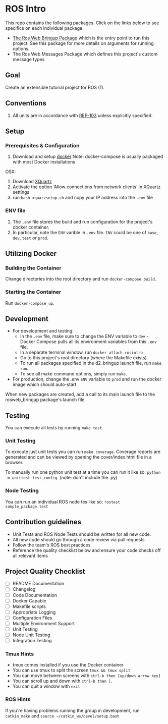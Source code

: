 # ROS Intro

This repo contains the following packages. Click on the links below to see specifics on each individual package.

* [The Ros Web Bringup Package](rosweb_bringup/README.md) which is the entry point to run this project. See this package for more details on arguments for running options.
* The Ros Web Messages Package which defines this project's custom message types

## Goal

Create an extensible tutorial project for ROS (1).

## Conventions

1. All units are in accordance with [REP-103](https://www.ros.org/reps/rep-0103.html) unless explicitly specified.

## Setup

### Prerequisites & Configuration

1. Download and setup [docker](https://www.docker.com/get-started) Note: docker-compose is usually packaged with most Docker installations

OSX:

1. Download [XQuartz](https://www.xquartz.org/)
2. Activate the option ‘Allow connections from network clients’ in XQuartz settings
3. run `bash xquarzsetup.sh` and copy your IP address into the `.env` file

### ENV file

1. The `.env` file stores the build and run configuration for the project's docker container.
2. In particular, note the `ENV` varible in `.env` file. `ENV` could be one of `base`, `dev`, `test` or `prod`.

## Utilizing Docker

### Building the Container

Change directories into the root directory and run `docker-compose build`.

### Starting the Container

Run `docker-compose up`.

## Development

* For development and testing:
  * In the `.env` file, make sure to change the ENV variable to `dev` - Docker Compose pulls all its environment variables from this `.env` file.
  * In a separate terminal window, run `docker attach rosintro`
  * Go to this project's root directory (where the Makefile exists)
  * To run all packages specified in the d2_bringup launch file, run `make run`.
  * To see all make command options, simply run `make`.
* For production, change the .env `ENV` variable to `prod` and run the docker image which should auto-start

When new packages are created, add a call to its main launch file to the rosweb_bringup package's launch file.

## Testing

You can execute all tests by running `make test`.

### Unit Testing

To execute just unit tests you can run `make coverage`. Coverage reports are generated and can be viewed by opening the cover/index.html file in a browser.

To manually run one python unit test at a time you can run it like so: `python -m unittest test_config`. (note: don't include the .py)

### Node Testing

You can run an individual ROS node tes like so: `rostest sample_package.test`

## Contribution guidelines

* Unit Tests and ROS Node Tests should be written for all new code.
* All new code should go through a code review via pull requests
* Follow the team's ROS best practices
* Reference the quality checklist below and ensure your code checks off all relevant items

## Project Quality Checklist

* [ ] README Documentation
* [ ] Changelog
* [ ] Code Documentation
* [ ] Docker Capable
* [ ] Makefile scripts
* [ ] Appropriate Logging
* [ ] Configuration Files
* [ ] Multiple Environment Support
* [ ] Unit Testing
* [ ] Node Unit Testing
* [ ] Integration Testing

### Tmux Hints

* tmux comes installed if you use the Docker container
* You can use tmux to split the screen `tmux && tmux split`
* You can move between screens with `ctrl-b then [up/down arrow key]`
* You can scroll up and down with `ctrl-b then [`.
* You can quit a window with `exit`

### ROS Hints

If you're having problems running the group in development, run `catkin_make` and `source ~/catkin_ws/devel/setup.bash`
